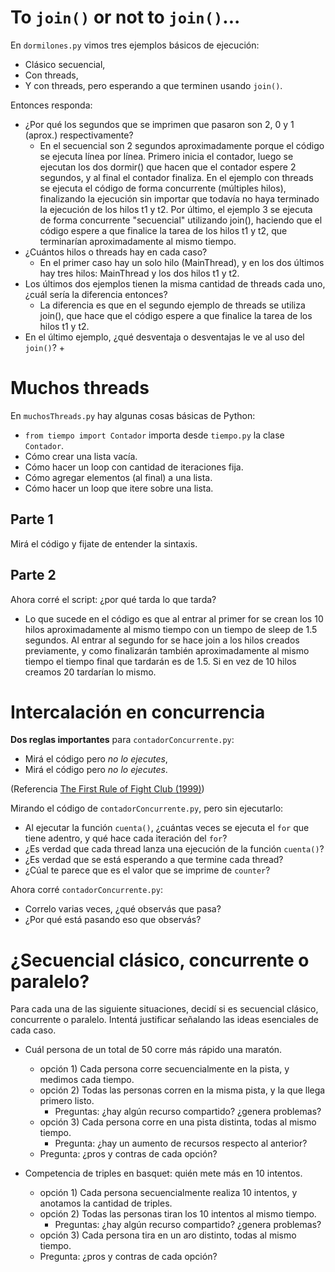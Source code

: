 # To `join()` or not to `join()`...

En `dormilones.py` vimos tres ejemplos básicos de ejecución:

- Clásico secuencial,
- Con threads,
- Y con threads, pero esperando a que terminen usando `join()`.

Entonces responda:
- ¿Por qué los segundos que se imprimen que pasaron son 2, 0 y 1 (aprox.) respectivamente?
    + En el secuencial son 2 segundos aproximadamente porque el código se ejecuta línea por línea. Primero inicia el contador, luego se ejecutan los dos dormir() que hacen que el contador espere 2 segundos, y al final el contador finaliza.
    En el ejemplo con threads se ejecuta el código de forma concurrente (múltiples hilos), finalizando la ejecución sin importar que todavía no haya terminado la ejecución de los hilos t1 y t2.
    Por último, el ejemplo 3 se ejecuta de forma concurrente "secuencial" utilizando join(), haciendo que el código espere a que finalice la tarea de los hilos t1 y t2, que terminarían aproximadamente al mismo tiempo.
- ¿Cuántos hilos o threads hay en cada caso?
    + En el primer caso hay un solo hilo (MainThread), y en los dos últimos hay tres hilos: MainThread y los dos hilos t1 y t2.
- Los últimos dos ejemplos tienen la misma cantidad de threads cada uno, ¿cuál sería la diferencia entonces?
    + La diferencia es que en el segundo ejemplo de threads se utiliza join(), que hace que el código espere a que finalice la tarea de los hilos t1 y t2.
- En el último ejemplo, ¿qué desventaja o desventajas le ve al uso del `join()`?
    + 


# Muchos threads

En `muchosThreads.py` hay algunas cosas básicas de Python:
- `from tiempo import Contador` importa desde `tiempo.py` la clase `Contador`.
- Cómo crear una lista vacía.
- Cómo hacer un loop con cantidad de iteraciones fija.
- Cómo agregar elementos (al final) a una lista.
- Cómo hacer un loop que itere sobre una lista.

## Parte 1
Mirá el código y fijate de entender la sintaxis. 

## Parte 2
Ahora corré el script: ¿por qué tarda lo que tarda? 
  + Lo que sucede en el código es que al entrar al primer for se crean los 10 hilos aproximadamente al mismo tiempo con un tiempo de sleep de 1.5 segundos. Al entrar al segundo for se hace join a los hilos creados previamente, y como finalizarán también aproximadamente al mismo tiempo el tiempo final que tardarán es de 1.5. Si en vez de 10 hilos creamos 20 tardarían lo mismo.

# Intercalación en concurrencia

**Dos reglas importantes** para `contadorConcurrente.py`:
- Mirá el código pero _no lo ejecutes_,
- Mirá el código pero _no lo ejecutes_.

(Referencia [The First Rule of Fight Club (1999)](https://www.youtube.com/watch?v=dC1yHLp9bWA))

Mirando el código de `contadorConcurrente.py`, pero sin ejecutarlo:
- Al ejecutar la función `cuenta()`, ¿cuántas veces se ejecuta el `for` que tiene adentro, y qué hace cada iteración del `for`?
- ¿Es verdad que cada thread lanza una ejecución de la función `cuenta()`?
- ¿Es verdad que se está esperando a que termine cada thread?
- ¿Cúal te parece que es el valor que se imprime de `counter`?

Ahora corré `contadorConcurrente.py`:
- Correlo varias veces, ¿qué observás que pasa?
- ¿Por qué está pasando eso que observás?


# ¿Secuencial clásico, concurrente o paralelo?

Para cada una de las siguiente situaciones, decidí si es secuencial clásico, concurrente o paralelo. Intentá justificar señalando las ideas esenciales de cada caso.

- Cuál persona de un total de 50 corre más rápido una maratón.
    - opción 1) Cada persona corre secuencialmente en la pista, y medimos cada tiempo.
    - opción 2) Todas las personas corren en la misma pista, y la que llega primero listo.
		- Preguntas: ¿hay algún recurso compartido? ¿genera problemas?
    - opción 3) Cada persona corre en una pista distinta, todas al mismo tiempo.
		- Pregunta: ¿hay un aumento de recursos respecto al anterior?
    - Pregunta: ¿pros y contras de cada opción?

- Competencia de triples en basquet: quién mete más en 10 intentos.
    - opción 1) Cada persona secuencialmente realiza 10 intentos, y anotamos la cantidad de triples.
    - opción 2) Todas las personas tiran los 10 intentos al mismo tiempo.
		- Preguntas: ¿hay algún recurso compartido? ¿genera problemas?
    - opción 3) Cada persona tira en un aro distinto, todas al mismo tiempo.
    - Pregunta: ¿pros y contras de cada opción?
